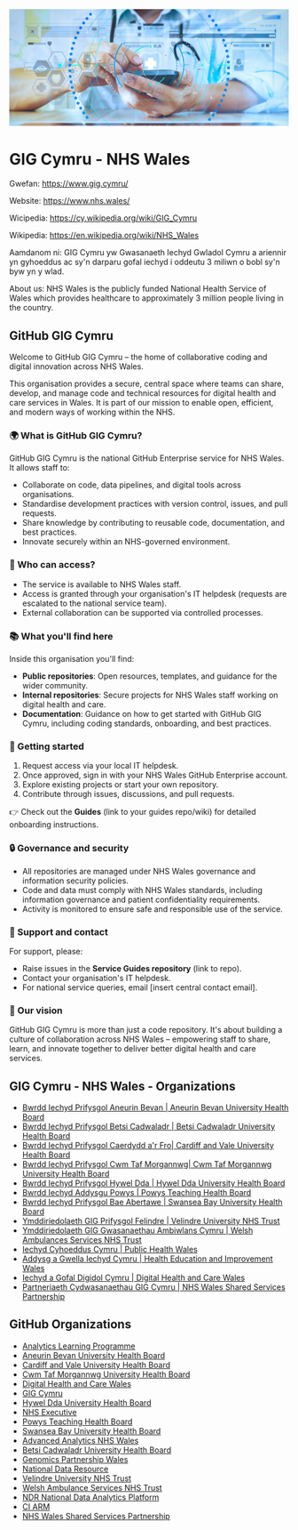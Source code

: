 <img src="gig-cymru-nhs-wales.jpg" alt="GIG Cymru - NHS Wales">

# GIG Cymru - NHS Wales

Gwefan: https://www.gig.cymru/

Website: https://www.nhs.wales/

Wicipedia: https://cy.wikipedia.org/wiki/GIG_Cymru

Wikipedia: https://en.wikipedia.org/wiki/NHS_Wales

Aamdanom ni: GIG Cymru yw Gwasanaeth Iechyd Gwladol Cymru a ariennir yn gyhoeddus ac sy'n darparu gofal iechyd i oddeutu 3 miliwn o bobl sy'n byw yn y wlad. 

About us: NHS Wales is the publicly funded National Health Service of Wales which provides healthcare to approximately 3 million people living in the country.

## GitHub GIG Cymru

Welcome to GitHub GIG Cymru – the home of collaborative coding and digital innovation across NHS Wales.

This organisation provides a secure, central space where teams can share, develop, and manage code and technical resources for digital health and care services in Wales. It is part of our mission to enable open, efficient, and modern ways of working within the NHS.

### 🌍 What is GitHub GIG Cymru?

GitHub GIG Cymru is the national GitHub Enterprise service for NHS Wales. It allows staff to:

* Collaborate on code, data pipelines, and digital tools across organisations.
* Standardise development practices with version control, issues, and pull requests.
* Share knowledge by contributing to reusable code, documentation, and best practices.
* Innovate securely within an NHS-governed environment.

### 👥 Who can access?

* The service is available to NHS Wales staff.
* Access is granted through your organisation's IT helpdesk (requests are escalated to the national service team).
* External collaboration can be supported via controlled processes.

### 📚 What you'll find here

Inside this organisation you'll find:

* **Public repositories**: Open resources, templates, and guidance for the wider community.
* **Internal repositories**: Secure projects for NHS Wales staff working on digital health and care.
* **Documentation**: Guidance on how to get started with GitHub GIG Cymru, including coding standards, onboarding, and best practices.

### 🚀 Getting started

1. Request access via your local IT helpdesk.
2. Once approved, sign in with your NHS Wales GitHub Enterprise account.
3. Explore existing projects or start your own repository.
4. Contribute through issues, discussions, and pull requests.

👉 Check out the **Guides** (link to your guides repo/wiki) for detailed onboarding instructions.

### 🔒 Governance and security

* All repositories are managed under NHS Wales governance and information security policies.
* Code and data must comply with NHS Wales standards, including information governance and patient confidentiality requirements.
* Activity is monitored to ensure safe and responsible use of the service.

### 💬 Support and contact

For support, please:

* Raise issues in the **Service Guides repository** (link to repo).
* Contact your organisation's IT helpdesk.
* For national service queries, email [insert central contact email].

### 🌱 Our vision

GitHub GIG Cymru is more than just a code repository. It's about building a culture of collaboration across NHS Wales – empowering staff to share, learn, and innovate together to deliver better digital health and care services.

## GIG Cymru - NHS Wales - Organizations

* [Bwrdd Iechyd Prifysgol Aneurin Bevan | Aneurin Bevan University Health Board](https://abuhb.nhs.wales/)
* [Bwrdd Iechyd Prifysgol Betsi Cadwaladr | Betsi Cadwaladr University Health Board](https://bcuhb.nhs.wales/)
* [Bwrdd Iechyd Prifysgol Caerdydd a'r Fro| Cardiff and Vale University Health Board](https://cavuhb.nhs.wales/)
* [Bwrdd Iechyd Prifysgol Cwm Taf Morgannwg| Cwm Taf Morgannwg University Health Board ](https://ctmuhb.nhs.wales/)
* [Bwrdd Iechyd Prifysgol Hywel Dda | Hywel Dda University Health Board ](https://hduhb.nhs.wales/)
* [Bwrdd Iechyd Addysgu Powys | Powys Teaching Health Board](https://pthb.nhs.wales/)
* [Bwrdd Iechyd Prifysgol Bae Abertawe | Swansea Bay University Health Board](https://sbuhb.nhs.wales/)
* [Ymddiriedolaeth GIG Prifysgol Felindre | Velindre University NHS Trust](https://velindre.nhs.wales/)
* [Ymddiriedolaeth GIG Gwasanaethau Ambiwlans Cymru | Welsh Ambulances Services NHS Trust](https://ambulance.nhs.wales/)
* [Iechyd Cyhoeddus Cymru | Public Health Wales](https://phw.nhs.wales/)
* [Addysg a Gwella Iechyd Cymru | Health Education and Improvement Wales](https://heiw.nhs.wales/)
* [Iechyd a Gofal Digidol Cymru | Digital Health and Care Wales](https://dhcw.nhs.wales/)
* [Partneriaeth Cydwasanaethau GIG Cymru | NHS Wales Shared Services Partnership](https://nwssp.nhs.wales/)

## GitHub Organizations

* [Analytics Learning Programme](https://github.com/Analytics-Learning-Programme)
* [Aneurin Bevan University Health Board](https://github.com/Aneurin-Bevan-University-Health-Board)
* [Cardiff and Vale University Health Board](https://github.com/Cardiff-Vale-University-Health-Board)
* [Cwm Taf Morgannwg University Health Board](https://github.com/Cwm-Taf-Morgannwg-UHB)
* [Digital Health and Care Wales](https://github.com/DHCW-Digital-Health-and-Care-Wales)
* [GIG Cymru](https://github.com/GIGCymru)
* [Hywel Dda University Health Board](https://github.com/HDUHB-Hywel-Dda-University-Health-Board)
* [NHS Executive](https://github.com/NHS-Executive)
* [Powys Teaching Health Board](https://github.com/Powys-Teaching-Health-Board)
* [Swansea Bay University Health Board](https://github.com/Swansea-Bay-University-Health-Board)
* [Advanced Analytics NHS Wales](https://github.com/Advanced-Analytics-NHS-Wales)
* [Betsi Cadwaladr University Health Board](https://github.com/Betsi-Cadwaladr-University-Health-Board)
* [Genomics Partnership Wales](https://github.com/Genomics-Partnership-Wales)
* [National Data Resource](https://github.com/National-Data-Resource)
* [Velindre University NHS Trust](https://github.com/Velindre-University-NHS-Trust)
* [Welsh Ambulance Services NHS Trust](https://github.com/Welsh-Ambulance-Services-NHS-Trust)
* [NDR National Data Analytics Platform](https://github.com/NDR-National-Data-Analytics-Platform)
* [CI ARM](https://github.com/CI-ARM)
* [NHS Wales Shared Services Partnership](https://github.com/NHS-Wales-Shared-Services-Partnership)
